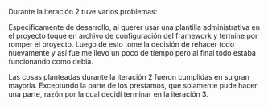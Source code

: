 Durante la iteración 2 tuve varios problemas:

Especificamente de desarrollo, al querer usar una plantilla administrativa en el proyecto toque en archivo de configuración del framework y termine por romper el proyecto.
Luego de esto tome la decisión de rehacer todo nuevamente y así fue me llevo un poco de tiempo pero al final todo estaba funcionando como debia.

Las cosas planteadas durante la iteración 2 fueron cumplidas en su gran mayoria. Exceptundo la parte de los prestamos, que solamente pude hacer una parte, razón por la cual decidi terminar en la iteración 3.